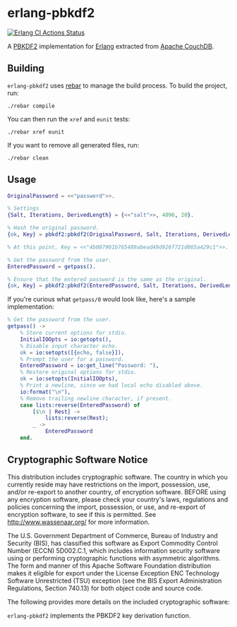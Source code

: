 erlang-pbkdf2
=============

[![Erlang CI Actions Status](https://github.com/basho/erlang-pbkdf2/workflows/Erlang%20CI/badge.svg)](https://github.com/basho/erlang-pbkdf2/actions)

A [PBKDF2][] implementation for [Erlang][] extracted from [Apache CouchDB][].

[PBKDF2]: http://en.wikipedia.org/wiki/PBKDF2
[Erlang]: http://www.erlang.org
[Apache CouchDB]: http://couchdb.apache.org


Building
--------

`erlang-pbkdf2` uses [rebar][] to manage the build process. To build the project, run:

	./rebar compile

You can then run the `xref` and `eunit` tests:

	./rebar xref eunit

If you want to remove all generated files, run:

	./rebar clean

[rebar]: https://github.com/rebar/rebar/wiki


Usage
-----

```erlang
OriginalPassword = <<"password">>.

% Settings
{Salt, Iterations, DerivedLength} = {<<"salt">>, 4096, 20}.

% Hash the original password.
{ok, Key} = pbkdf2:pbkdf2(OriginalPassword, Salt, Iterations, DerivedLength).

% At this point, Key = <<"4b007901b765489abead49d926f721d065a429c1">>.

% Get the password from the user.
EnteredPassword = getpass().

% Ensure that the entered password is the same as the original.
{ok, Key} = pbkdf2:pbkdf2(EnteredPassword, Salt, Iterations, DerivedLength).
```

If you're curious what `getpass/0` would look like, here's a sample implementation:

```erlang
% Get the password from the user.
getpass() ->
	% Store current options for stdio.
	InitialIOOpts = io:getopts(),
	% Disable input character echo.
	ok = io:setopts([{echo, false}]),
	% Prompt the user for a password.
	EnteredPassword = io:get_line("Password: "),
	% Restore original options for stdio.
	ok = io:setopts(InitialIOOpts),
	% Print a newline, since we had local echo disabled above.
	io:format("\n"),
	% Remove trailing newline character, if present.
	case lists:reverse(EnteredPassword) of
		[$\n | Rest] ->
			lists:reverse(Rest);
		_ ->
			EnteredPassword
	end.
```


Cryptographic Software Notice
-----------------------------

This distribution includes cryptographic software. The country in which you
currently reside may have restrictions on the import, possession, use, and/or
re-export to another country, of encryption software. BEFORE using any
encryption software, please check your country's laws, regulations and policies
concerning the import, possession, or use, and re-export of encryption software,
to see if this is permitted. See <http://www.wassenaar.org/> for more
information.

The U.S. Government Department of Commerce, Bureau of Industry and Security
(BIS), has classified this software as Export Commodity Control Number (ECCN)
5D002.C.1, which includes information security software using or performing
cryptographic functions with asymmetric algorithms. The form and manner of this
Apache Software Foundation distribution makes it eligible for export under the
License Exception ENC Technology Software Unrestricted (TSU) exception (see the
BIS Export Administration Regulations, Section 740.13) for both object code and
source code.

The following provides more details on the included cryptographic software:

`erlang-pbkdf2` implements the PBKDF2 key derivation function.
